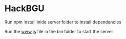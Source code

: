 # HackBGU

Run npm install inide server folder to install dependencies


Run the www.js file in the bin folder to start the server
